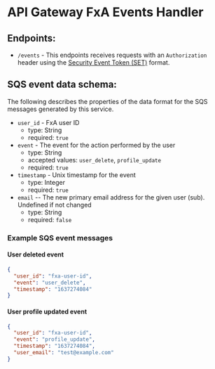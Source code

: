 # API Gateway FxA Events Handler

## Endpoints:

- `/events` - This endpoints receives requests with an `Authorization` header using the [Security Event Token (SET)](https://datatracker.ietf.org/doc/html/rfc8417) format.

## SQS event data schema:

The following describes the properties of the data format for the SQS messages generated by this service.

- `user_id` - FxA user ID
  - type: String
  - required: `true`
- `event` - The event for the action performed by the user
  - type: String
  - accepted values: `user_delete`, `profile_update`
  - required: `true`
- `timestamp` - Unix timestamp for the event
  - type: Integer
  - required: `true`
- `email` -- The new primary email address for the given user (sub). Undefined if not changed
  - type: String
  - required: `false`

### Example SQS event messages

#### User deleted event

```json
{
  "user_id": "fxa-user-id",
  "event": "user_delete",
  "timestamp": "1637274084"
}
```

#### User profile updated event

```json
{
  "user_id": "fxa-user-id",
  "event": "profile_update",
  "timestamp": "1637274084",
  "user_email": "test@example.com"
}
```
